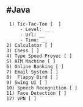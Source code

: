 
## #Java

     1) Tic-Tac-Toe [  ]
		 - Level: __ 
		 - Url: __
		 - Time: __
	2) Calculator [ ]
	3) Chess [ ]
	4) Type Speed Proyec [ ]
	5) ATM Machine [ ]
	6) Online Banking [ ]
	7) Email System [ ]
	8)  Flappy Bird [ ]
	9) Swing UI [ ]
	10) Speech Recognition [ ]
	11) Face Detection [ ]
	12) VPN [ ]